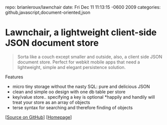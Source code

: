 repo: brianleroux/lawnchair
date: Fri Dec 11 11:13:15 -0600 2009
categories: github,javascript,document-oriented,json

#  Lawnchair, a lightweight client-side JSON document store

> Sorta like a couch except smaller and outside, also, a client side JSON document store. Perfect for webkit mobile apps that need a lightweight, simple and elegant persistence solution.


Features

* micro tiny storage without the nasty SQL: pure and delicious JSON
* clean and simple oo design with one db table per store
* key/value store.. specifying a key is optional
*happily and handily will treat your store as an array of objects
* terse syntax for searching and therefore finding of objects

[[Source on GitHub](http://github.com/brianleroux/lawnchair)] [[Homepage](http://brianleroux.github.com/lawnchair/)]
